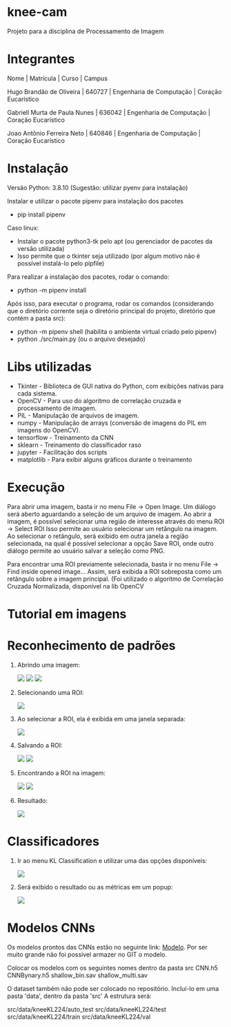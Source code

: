 # knee-cam

Projeto para a disciplina de Processamento de Imagem

# Integrantes

Nome | Matrícula | Curso | Campus

Hugo Brandão de Oliveira | 640727 | Engenharia de Computação | Coração Eucarístico

Gabriell Murta de Paula Nunes | 636042 | Engenharia de Computação | Coração Eucarístico

Joao Antônio Ferreira Neto | 640846 | Engenharia de Computação | Coração Eucarístico

# Instalação

Versão Python: 3.8.10 (Sugestão: utilizar pyenv para instalação)

Instalar e utilizar o pacote pipenv para instalação dos pacotes

- pip install pipenv

Caso linux:

- Instalar o pacote python3-tk pelo apt (ou gerenciador de pacotes da versão utilizada)
- Isso permite que o tkinter seja utilizado (por algum motivo não é possível instalá-lo pelo pipfile)

Para realizar a instalação dos pacotes, rodar o comando:

- python -m pipenv install

Após isso, para executar o programa, rodar os comandos (considerando que o diretório corrente seja o diretório principal do projeto, diretório que contém a pasta src):

- python -m pipenv shell (habilita o ambiente virtual criado pelo pipenv)
- python ./src/main.py (ou o arquivo desejado)

# Libs utilizadas

- Tkinter - Biblioteca de GUI nativa do Python, com exibições nativas para cada sistema.
- OpenCV - Para uso do algoritmo de correlação cruzada e processamento de imagem.
- PIL - Manipulação de arquivos de imagem.
- numpy - Manipulação de arrays (conversão de imagens do PIL em imagens do OpenCV).
- tensorflow - Treinamento da CNN
- sklearn - Treinamento do classificador raso
- jupyter - Facilitação dos scripts
- matplotlib - Para exibir alguns gráficos durante o treinamento

# Execução

Para abrir uma imagem, basta ir no menu File -> Open Image. Um diálogo será aberto aguardando a seleção de um arquivo de imagem.
Ao abrir a imagem, é possível selecionar uma região de interesse através do menu ROI -> Select ROI
Isso permite ao usuário selecionar um retângulo na imagem.
Ao selecionar o retângulo, será exibido em outra janela a região selecionada, na qual é possível selecionar a opção Save ROI, onde outro diálogo permite ao usuário salvar a seleção como PNG.

Para encontrar uma ROI previamente selecionada, basta ir no menu File -> Find inside opened image...
Assim, será exibida a ROI sobreposta como um retângulo sobre a imagem principal. (Foi utilizado o algoritmo de Correlação Cruzada Normalizada, disponível na lib OpenCV

# Tutorial em imagens

# Reconhecimento de padrões

1. Abrindo uma imagem:

   ![](.docs/2022-10-06-22-39-40.png)
   ![](.docs/2022-10-06-22-41-23.png)
   ![](.docs/2022-10-06-22-40-52.png)

2. Selecionando uma ROI:

   ![](.docs/2022-10-06-22-42-40.png)

3. Ao selecionar a ROI, ela é exibida em uma janela separada:

   ![](.docs/2022-10-06-22-44-43.png)

4. Salvando a ROI:

   ![](.docs/2022-10-06-22-46-09.png)
   ![](.docs/2022-10-06-22-46-30.png)

5. Encontrando a ROI na imagem:

   ![](.docs/2022-10-06-22-48-53.png)
   ![](.docs/2022-10-06-22-49-40.png)

6. Resultado:

   ![](.docs/2022-10-06-22-50-03.png)

# Classificadores

1. Ir ao menu KL Classification e utilizar uma das opções disponíveis:

   ![](.docs/2022-11-27-13-03-52.png)

2. Será exibido o resultado ou as métricas em um popup:

   ![](.docs/shallow-bin.png)

# Modelos CNNs

Os modelos prontos das CNNs estão no seguinte link: [Modelo](https://drive.google.com/drive/folders/1X6X4ciYiwmx4Vof2kJQJXqHykD4IjeB0?usp=share_link).
Por ser muito grande não foi possivel armazer no GIT o modelo.

Colocar os modelos com os seguintes nomes dentro da pasta src
CNN.h5
CNNBynary.h5
shallow_bin.sav
shallow_multi.sav

O dataset também não pode ser colocado no repositório. Incluí-lo em uma pasta 'data', dentro da pasta 'src'
A estrutura será:

src/data/kneeKL224/auto_test
src/data/kneeKL224/test
src/data/kneeKL224/train
src/data/kneeKL224/val
